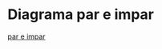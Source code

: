 # Diagrama par e impar 

[par e impar ](https://github.com/eliashr95/Semana_1Eliashernandez/blob/4be10e30e092d3d4ac3aa195a7fc781fae7d6bc7/imagenes/Diagrama%20par%20inpar.jpeg)
